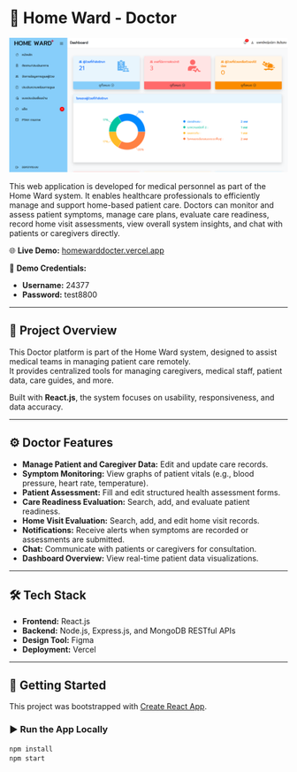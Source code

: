 # 🏥 Home Ward - Doctor

![Homeward Doctor](src/img/Homeward-Doctor.png)

This web application is developed for medical personnel as part of the Home Ward system. It enables healthcare professionals to efficiently manage and support home-based patient care. Doctors can monitor and assess patient symptoms, manage care plans, evaluate care readiness, record home visit assessments, view overall system insights, and chat with patients or caregivers directly.

🌐 **Live Demo:** [homewarddocter.vercel.app](https://homewarddocter.vercel.app)

🔐 **Demo Credentials:**

- **Username:** 24377  
- **Password:** test8800  

---

## 🚀 Project Overview

This Doctor platform is part of the Home Ward system, designed to assist medical teams in managing patient care remotely.  
It provides centralized tools for managing caregivers, medical staff, patient data, care guides, and more.

Built with **React.js**, the system focuses on usability, responsiveness, and data accuracy.

---

## ⚙️ Doctor Features

- **Manage Patient and Caregiver Data:** Edit and update care records.
- **Symptom Monitoring:** View graphs of patient vitals (e.g., blood pressure, heart rate, temperature).
- **Patient Assessment:** Fill and edit structured health assessment forms.
- **Care Readiness Evaluation:** Search, add, and evaluate patient readiness.
- **Home Visit Evaluation:** Search, add, and edit home visit records.
- **Notifications:** Receive alerts when symptoms are recorded or assessments are submitted.
- **Chat:** Communicate with patients or caregivers for consultation.
- **Dashboard Overview:** View real-time patient data visualizations.

---

## 🛠 Tech Stack

- **Frontend:** React.js
- **Backend:** Node.js, Express.js, and MongoDB RESTful APIs 
- **Design Tool:** Figma  
- **Deployment:** Vercel

---

## 🧪 Getting Started

This project was bootstrapped with [Create React App](https://github.com/facebook/create-react-app).

### ▶️ Run the App Locally

```bash
npm install
npm start
